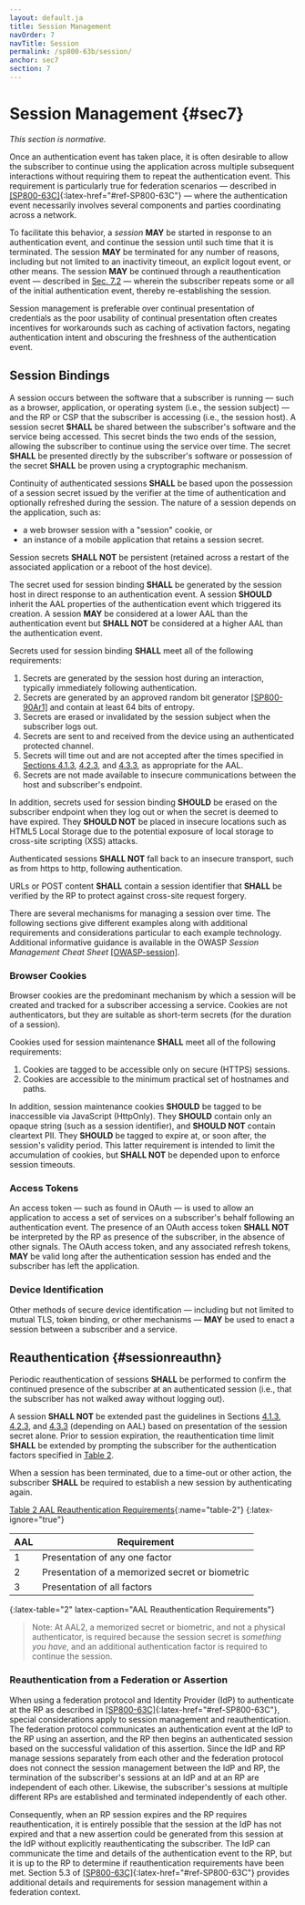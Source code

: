 ```yaml
---
layout: default.ja
title: Session Management
navOrder: 7
navTitle: Session
permalink: /sp800-63b/session/
anchor: sec7
section: 7
---
```


# Session Management {#sec7}

_This section is normative._

Once an authentication event has taken place, it is often desirable to allow the subscriber to continue using the application across multiple subsequent interactions without requiring them to repeat the authentication event. This requirement is particularly true for federation scenarios — described in [[SP800-63C]](../_sp800-63c/sec1_purpose.md#purpose){:latex-href="#ref-SP800-63C"} — where the authentication event necessarily involves several components and parties coordinating across a network.

To facilitate this behavior, a *session* **MAY** be started in response to an authentication event, and continue the session until such time that it is terminated. The session **MAY** be terminated for any number of reasons, including but not limited to an inactivity timeout, an explicit logout event, or other means. The session **MAY** be continued through a reauthentication event — described in [Sec. 7.2](sec7_session.md#sessionreauthn) — wherein the subscriber repeats some or all of the initial authentication event, thereby re-establishing the session.

Session management is preferable over continual presentation of credentials as the poor usability of continual presentation often creates incentives for workarounds such as caching of activation factors, negating authentication intent and obscuring the freshness of the authentication event.

## Session Bindings

A session occurs between the software that a subscriber is running &mdash; such as a browser, application, or operating system (i.e., the session subject) &mdash; and the RP or CSP that the subscriber is accessing (i.e., the session host). A session secret **SHALL** be shared between the subscriber's software and the service being accessed. This secret binds the two ends of the session, allowing the subscriber to continue using the service over time. The secret **SHALL** be presented directly by the subscriber's software or possession of the secret **SHALL** be proven using a cryptographic mechanism.

Continuity of authenticated sessions **SHALL** be based upon the possession of a session secret issued by the verifier at the time of authentication and optionally refreshed during the session. The nature of a session depends on the application, such as:

* a web browser session with a "session" cookie, or
* an instance of a mobile application that retains a session secret.

Session secrets **SHALL NOT** be persistent (retained across a restart of the associated application or a reboot of the host device).

The secret used for session binding **SHALL** be generated by the session host in direct response to an authentication event. A session **SHOULD** inherit the AAL properties of the authentication event which triggered its creation. A session **MAY** be considered at a lower AAL than the authentication event but **SHALL NOT** be considered at a higher AAL than the authentication event.

Secrets used for session binding **SHALL** meet all of the following requirements:

1. Secrets are generated by the session host during an interaction, typically immediately following authentication.
2. Secrets are generated by an approved random bit generator [[SP800-90Ar1]](references.md#ref-SP800-90Ar1) and contain at least 64 bits of entropy.
3. Secrets are erased or invalidated by the session subject when the subscriber logs out.
4. Secrets are sent to and received from the device using an authenticated protected channel.
5. Secrets will time out and are not accepted after the times specified in [Sections 4.1.3](sec4_aal.md#aal1reauth), [4.2.3](sec4_aal.md#aal2reauth), and [4.3.3](sec4_aal.md#aal3reauth), as appropriate for the AAL.
6. Secrets are not made available to insecure communications between the host and subscriber's endpoint.

In addition, secrets used for session binding **SHOULD** be erased on the subscriber endpoint when they log out or when the secret is deemed to have expired. They **SHOULD NOT** be placed in insecure locations such as HTML5 Local Storage due to the potential exposure of local storage to cross-site scripting (XSS) attacks.

Authenticated sessions **SHALL NOT** fall back to an insecure transport, such as from https to http, following authentication.

URLs or POST content **SHALL** contain a session identifier that **SHALL** be verified by the RP to protect against cross-site request forgery.

There are several mechanisms for managing a session over time. The following sections give different examples along with additional requirements and considerations particular to each example technology. Additional informative guidance is available in the OWASP *Session Management Cheat Sheet* [[OWASP-session]](references.md#ref-OWASP-session).

### Browser Cookies

Browser cookies are the predominant mechanism by which a session will be created and tracked for a subscriber accessing a service. Cookies are not authenticators, but they are suitable as short-term secrets (for the duration of a session).

Cookies used for session maintenance **SHALL** meet all of the following requirements:

1. Cookies are tagged to be accessible only on secure (HTTPS) sessions.
2. Cookies are accessible to the minimum practical set of hostnames and paths.

In addition, session maintenance cookies **SHOULD** be tagged to be inaccessible via JavaScript (HttpOnly). They **SHOULD** contain only an opaque string (such as a session identifier), and **SHOULD NOT** contain cleartext PII. They **SHOULD** be tagged to expire at, or soon after, the session's validity period. This latter requirement is intended to limit the accumulation of cookies, but **SHALL NOT** be depended upon to enforce session timeouts.

### Access Tokens

An access token — such as found in OAuth — is used to allow an application to access a set of services on a subscriber's behalf following an authentication event. The presence of an OAuth access token **SHALL NOT** be interpreted by the RP as presence of the subscriber, in the absence of other signals. The OAuth access token, and any associated refresh tokens, **MAY** be valid long after the authentication session has ended and the subscriber has left the application.

### Device Identification

Other methods of secure device identification &mdash; including but not limited to mutual TLS, token binding, or other mechanisms &mdash; **MAY** be used to enact a session between a subscriber and a service.

## Reauthentication {#sessionreauthn}

Periodic reauthentication of sessions **SHALL** be performed to confirm the continued presence of the subscriber at an authenticated session (i.e., that the subscriber has not walked away without logging out).

A session **SHALL NOT** be extended past the guidelines in Sections [4.1.3](sec4_aal.md#aal1reauth), [4.2.3](sec4_aal.md#aal2reauth), and [4.3.3](sec4_aal.md#aal3reauth) (depending on AAL) based on presentation of the session secret alone. Prior to session expiration, the reauthentication time limit **SHALL** be extended by prompting the subscriber for the authentication factors specified in [Table 2](sec7_session.md#table-2).

When a session has been terminated, due to a time-out or other action, the subscriber **SHALL** be required to establish a new session by authenticating again.

[Table 2 AAL Reauthentication Requirements](sec7_session.md#table-2){:name="table-2"}
{:latex-ignore="true"}

|AAL|Requirement|
|----|----|
|1|Presentation of any one factor|
|2|Presentation of a memorized secret or biometric|
|3|Presentation of all factors|
{:latex-table="2" latex-caption="AAL Reauthentication Requirements"}

>Note: At AAL2, a memorized secret or biometric, and not a physical authenticator, is required because the session secret is *something you have*, and an additional authentication factor is required to continue the session.

### Reauthentication from a Federation or Assertion

When using a federation protocol and Identity Provider (IdP) to authenticate at the RP as described in [[SP800-63C]](../_sp800-63c/sec1_purpose.md#purpose){:latex-href="#ref-SP800-63C"}, special considerations apply to session management and reauthentication. The federation protocol communicates an authentication event at the IdP to the RP using an assertion, and the RP then begins an authenticated session based on the successful validation of this assertion. Since the IdP and RP manage sessions separately from each other and the federation protocol does not connect the session management between the IdP and RP, the termination of the subscriber's sessions at an IdP and at an RP are independent of each other. Likewise, the subscriber's sessions at multiple different RPs are established and terminated independently of each other.

Consequently, when an RP session expires and the RP requires reauthentication, it is entirely possible that the session at the IdP has not expired and that a new assertion could be generated from this session at the IdP without explicitly reauthenticating the subscriber. The IdP can communicate the time and details of the authentication event to the RP, but it is up to the RP to determine if reauthentication requirements have been met. Section 5.3 of [[SP800-63C]](../_sp800-63c/sec5_federation.md#federation-session){:latex-href="#ref-SP800-63C"} provides additional details and requirements for session management within a federation context.

